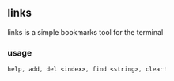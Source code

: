 ## links

links is a simple bookmarks tool for the terminal

### usage
```
help, add, del <index>, find <string>, clear!
```

